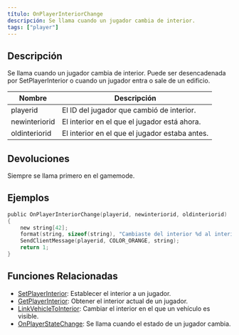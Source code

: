```yaml
---
título: OnPlayerInteriorChange
descripción: Se llama cuando un jugador cambia de interior.
tags: ["player"]
---
```


## Descripción

Se llama cuando un jugador cambia de interior. Puede ser desencadenada por SetPlayerInterior o cuando un jugador entra o sale de un edificio.

| Nombre        | Descripción                                    |
| ------------- | ---------------------------------------------- |
| playerid      | El ID del jugador que cambió de interior.      |
| newinteriorid | El interior en el que el jugador está ahora.   |
| oldinteriorid | El interior en el que el jugador estaba antes. |

## Devoluciones

Siempre se llama primero en el gamemode.

## Ejemplos

```c
public OnPlayerInteriorChange(playerid, newinteriorid, oldinteriorid)
{
    new string[42];
    format(string, sizeof(string), "Cambiaste del interior %d al interior %d!", oldinteriorid, newinteriorid);
    SendClientMessage(playerid, COLOR_ORANGE, string);
    return 1;
}
```

## Funciones Relacionadas

- [SetPlayerInterior](../functions/SetPlayerInterior): Establecer el interior a un jugador.
- [GetPlayerInterior](../functions/GetPlayerInterior): Obtener el interior actual de un jugador.
- [LinkVehicleToInterior](../functions/LinkVehicleToInterior): Cambiar el interior en el que un vehículo es visible.
- [OnPlayerStateChange](OnPlayerStateChange): Se llama cuando el estado de un jugador cambia.
